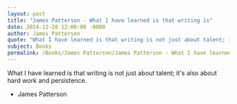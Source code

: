 ```yaml
---
layout: post
title: "James Patterson - What I have learned is that writing is"
date: 2024-12-28 12:00:00 -0000
author: James Patterson
quote: "What I have learned is that writing is not just about talent; it's also about hard work and persistence."
subject: Books
permalink: /Books/James Patterson/James Patterson - What I have learned is that writing is
---
```


What I have learned is that writing is not just about talent; it's also about hard work and persistence.

- James Patterson
